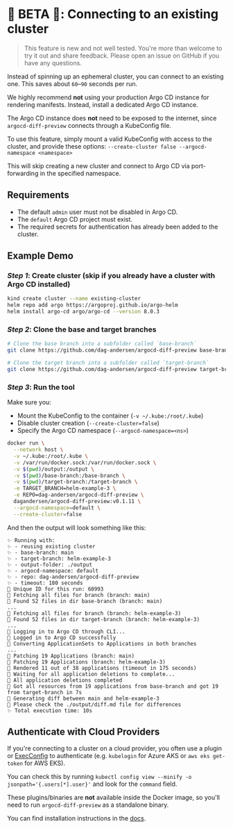 # 🚧 BETA 🚧: Connecting to an existing cluster

> This feature is new and not well tested. You're more than welcome to try it out and share feedback. Please open an issue on GitHub if you have any questions. 

Instead of spinning up an ephemeral cluster, you can connect to an existing one. This saves about `60`–`90` seconds per run.

We highly recommend **not** using your production Argo CD instance for rendering manifests. Instead, install a dedicated Argo CD instance.

The Argo CD instance does **not** need to be exposed to the internet, since `argocd-diff-preview` connects through a KubeConfig file.

To use this feature, simply mount a valid KubeConfig with access to the cluster, and provide these options: `--create-cluster false --argocd-namespace <namespace>`

This will skip creating a new cluster and connect to Argo CD via port-forwarding in the specified namespace.

## Requirements

- The default `admin` user must not be disabled in Argo CD.
- The `default` Argo CD project must exist.
- The required secrets for authentication has already been added to the cluster.

## Example Demo

### _Step 1_: Create cluster (skip if you already have a cluster with Argo CD installed)
```bash
kind create cluster --name existing-cluster
helm repo add argo https://argoproj.github.io/argo-helm
helm install argo-cd argo/argo-cd --version 8.0.3
```


### _Step 2_: Clone the base and target branches
```bash
# Clone the base branch into a subfolder called `base-branch`
git clone https://github.com/dag-andersen/argocd-diff-preview base-branch --depth 1 -q 

# Clone the target branch into a subfolder called `target-branch`
git clone https://github.com/dag-andersen/argocd-diff-preview target-branch --depth 1 -q -b helm-example-3
```

### _Step 3_: Run the tool

Make sure you:
- Mount the KubeConfig to the container (`-v ~/.kube:/root/.kube`)
- Disable cluster creation (`--create-cluster=false`)
- Specify the Argo CD namespace (`--argocd-namespace=<ns>`)

```bash
docker run \
  --network host \
  -v ~/.kube:/root/.kube \
  -v /var/run/docker.sock:/var/run/docker.sock \
  -v $(pwd)/output:/output \
  -v $(pwd)/base-branch:/base-branch \
  -v $(pwd)/target-branch:/target-branch \
  -e TARGET_BRANCH=helm-example-3 \
  -e REPO=dag-andersen/argocd-diff-preview \
  dagandersen/argocd-diff-preview:v0.1.11 \
  --argocd-namespace=default \
  --create-cluster=false
```

And then the output will look something like this:

```
✨ Running with:
✨ - reusing existing cluster
✨ - base-branch: main
✨ - target-branch: helm-example-3
✨ - output-folder: ./output
✨ - argocd-namespace: default
✨ - repo: dag-andersen/argocd-diff-preview
✨ - timeout: 180 seconds
🔑 Unique ID for this run: 60993
🤖 Fetching all files for branch (branch: main)
🤖 Found 52 files in dir base-branch (branch: main)
...
🤖 Fetching all files for branch (branch: helm-example-3)
🤖 Found 52 files in dir target-branch (branch: helm-example-3)
...
🦑 Logging in to Argo CD through CLI...
🦑 Logged in to Argo CD successfully
🤖 Converting ApplicationSets to Applications in both branches
...
🤖 Patching 19 Applications (branch: main)
🤖 Patching 19 Applications (branch: helm-example-3)
🤖 Rendered 11 out of 38 applications (timeout in 175 seconds)
🧼 Waiting for all application deletions to complete...
🧼 All application deletions completed
🤖 Got all resources from 19 applications from base-branch and got 19 from target-branch in 7s
🔮 Generating diff between main and helm-example-3
🙏 Please check the ./output/diff.md file for differences
✨ Total execution time: 10s
```

## Authenticate with Cloud Providers

If you're connecting to a cluster on a cloud provider, you often use a plugin or [ExecConfig](https://kubernetes.io/docs/reference/config-api/kubeconfig.v1/#ExecConfig) to authenticate (e.g. `kubelogin` for Azure AKS or `aws eks get-token` for AWS EKS).

You can check this by running `kubectl config view --minify -o jsonpath='{.users[*].user}'` and look for the `command` field.

These plugins/binaries are **not** available inside the Docker image, so you'll need to run `argocd-diff-preview` as a standalone binary.

You can find installation instructions in the [docs](https://dag-andersen.github.io/argocd-diff-preview/installation/#__tabbed_1_2).
